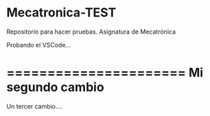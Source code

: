 # Mecatronica-TEST
Repositorio para hacer pruebas. Asignatura de Mecatrónica

Probando el VSCode...

======================
Mi segundo cambio
=======================


Un tercer cambio....